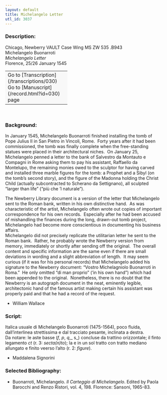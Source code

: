 ```yaml
---
layout: default
title: Michelangelo Letter
utl_id: 3037
---
```


### Description:

Chicago, Newberry VAULT Case Wing MS ZW 535 .B943<br>
Michelangelo Buonarroti<br>
_Michelangelo Letter_<br>
Florence, 25/26 January 1545

<table border="0.5" cellpadding="1" cellspacing="1" style="width: 200px; background-color:#F8F8F8;"><tbody><tr><td>Go to [Transcription](/transcriptions/030)<br>
Go to [Manuscript](/record.html?id=030) page</td></tr></tbody></table> 

### Background:

In January 1545, Michelangelo Buonarroti finished installing the tomb of Pope Julius II in San Pietro in Vincoli, Rome.  Forty years after it had been commissioned, the tomb was finally complete when the free-standing statues were placed in their architectural niches.  On January 25, Michelangelo penned a letter to the bank of Salvestro da Montauto e Compagni in Rome asking them to pay his assistant, Raffaello da Montelupo, the remaining monies owed to the sculptor for having carved and installed three marble figures for the tomb: a Prophet and a Sibyl (on the tomb’s second story), and the figure of the Madonna holding the Christ Child (actually subcontracted to Scherano da Settignano), all sculpted “larger than life” (“più che ’l naturale”).

The Newberry Library document is a version of the letter that Michelangelo sent to the Roman bank, written in his own distinctive hand.  As was characteristic of the artist, Michelangelo often wrote out copies of important correspondence for his own records.  Especially after he had been accused of mishandling the finances during the long, drawn-out tomb project, Michelangelo had become more conscientious in documenting his business affairs. <br>
Michelangelo did not precisely replicate the utilitarian letter he sent to the Roman bank.  Rather, he probably wrote the Newberry version from memory, immediately or shortly after sending off the original.  The overall content and specific information are the same even if there are small deviations in wording and a slight abbreviation of length.  It may seem curious (if it was for his personal records) that Michelangelo added his signature to the Newberry document: “Vostro Michelagniolo Buonarroti in Roma.”  He only omitted “di man proprio” (‘in his own hand”) which had been appended to the original.  Nonetheless, there is no doubt that the Newberry is an autograph document in the neat, eminently legible, architectonic hand of the famous artist making certain his assistant was properly paid and that he had a record of the request.

- William Wallace

### Script:

Italica usuale di Michelangelo Buonarroti (1475-1564), poco fluida, dall’interlinea strettissima e dal tracciato pesante, inclinata a destra.<br>
Da notare: le aste basse (_f_, _p_, _q_,_ s_) concluse da trattino orizzontale; il finto legamento _ct_ (r. 3: _secta(n)to_); la e in un sol tratto con tratto mediano allungato e finito veerso l’alto (r. 2: _figure_).<br>
- Maddalena Signorini

### Selected Bibliography:

- Buonarroti, Michelangelo. _Il Carteggio di Michelangelo_. Edited by Paola Barocchi and Renzo Ristori, vol. 4, 198. Florence: Sansoni, 1965-83.<br>
